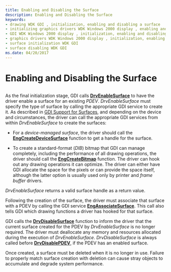 ```yaml
---
title: Enabling and Disabling the Surface
description: Enabling and Disabling the Surface
keywords:
- drawing WDK GDI , initialization, enabling and disabling a surface
- initializing graphics drivers WDK Windows 2000 display , enabling and disabling a surface
- GDI WDK Windows 2000 display , initialization, enabling and disabling a surface
- graphics drivers WDK Windows 2000 display , initialization, enabling and disabling a surface
- surface initialization WDK GDI
- surface disabling WDK GDI
ms.date: 04/20/2017
---
```


# Enabling and Disabling the Surface


## <span id="ddk_enabling_and_disabling_the_surface_gg"></span><span id="DDK_ENABLING_AND_DISABLING_THE_SURFACE_GG"></span>


As the final initialization stage, GDI calls [**DrvEnableSurface**](/windows/win32/api/winddi/nf-winddi-drvenablesurface) to have the driver enable a surface for an existing *PDEV*. *DrvEnableSurface* must specify the type of surface by calling the appropriate GDI service to create it. As described in [GDI Support for Surfaces](gdi-support-for-surfaces.md), and depending on the device and circumstances, the driver can call the appropriate GDI services from within *DrvEnableSurface* to create the surfaces:

-   For a *device-managed surface*, the driver should call the [**EngCreateDeviceSurface**](/windows/win32/api/winddi/nf-winddi-engcreatedevicesurface) function to get a handle for the surface.

-   To create a standard-format (*DIB*) bitmap that GDI can manage completely, including the performance of all drawing operations, the driver should call the [**EngCreateBitmap**](/windows/win32/api/winddi/nf-winddi-engcreatebitmap) function. The driver can hook out any drawing operations it can optimize. The driver can either have GDI allocate the space for the pixels or can provide the space itself, although the latter option is usually used only by printer and *frame buffer* drivers.

*DrvEnableSurface* returns a valid surface handle as a return value.

Following the creation of the surface, the driver must associate that surface with a PDEV by calling the GDI service [**EngAssociateSurface**](/windows/win32/api/winddi/nf-winddi-engassociatesurface). This call also tells GDI which drawing functions a driver has hooked for that surface.

GDI calls the [**DrvDisableSurface**](/windows/win32/api/winddi/nf-winddi-drvdisablesurface) function to inform the driver that the current surface created for the PDEV by *DrvEnableSurface* is no longer required. The driver must deallocate any memory and resources allocated during the execution of *DrvEnableSurface*. *DrvDisableSurface* is always called before [**DrvDisablePDEV**](/windows/win32/api/winddi/nf-winddi-drvdisablepdev), if the PDEV has an enabled surface.

Once created, a surface must be deleted when it is no longer in use. Failure to properly match surface creation with deletion can cause stray objects to accumulate and degrade system performance.

